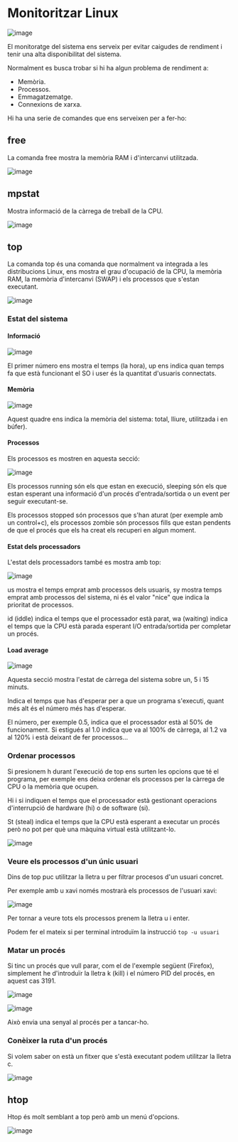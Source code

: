 # Monitoritzar Linux

![image](https://github.com/XaSaFa/MP04/assets/110727546/032697e9-bca3-4b8c-9182-17417d4911f6)

El monitoratge del sistema ens serveix per evitar caigudes de rendiment i tenir una alta disponibilitat del sistema.

Normalment es busca trobar si hi ha algun problema de rendiment a:

- Memòria.
- Processos.
- Emmagatzematge.
- Connexions de xarxa.

Hi ha una serie de comandes que ens serveixen per a fer-ho:

## free

La comanda free mostra la memòria RAM i d'intercanvi utilitzada.

![image](https://github.com/XaSaFa/MP04/assets/110727546/1bc81e36-c64a-4db7-98a5-8e587a10ef16)

## mpstat

Mostra informació de la càrrega de treball de la CPU.

![image](https://github.com/XaSaFa/MP04/assets/110727546/3e4dd455-d93a-4a3e-b589-a09b86d49dbd)

## top

La comanda top és una comanda que normalment va integrada a les distribucions Linux, ens mostra el grau d'ocupació de la CPU, la memòria RAM, la memòria d'intercanvi (SWAP) i els processos que s'estan executant.

![image](https://github.com/XaSaFa/MP04/assets/110727546/c1db49cf-f9a7-428c-9dcf-43dbe388d6f7)

### Estat del sistema

#### Informació

![image](https://github.com/XaSaFa/MP04/assets/110727546/383af85a-7967-4d72-b7b6-a9e7d7d3749c)

El primer número ens mostra el temps (la hora), up ens indica quan temps fa que està funcionant el SO i user és la quantitat d'usuaris connectats.

#### Memòria

![image](https://github.com/XaSaFa/MP04/assets/110727546/44b0e959-f737-43cd-a10b-fb13cf032eaf)

Aquest quadre ens indica la memòria del sistema: total, lliure, utilitzada i en búfer).

#### Processos

Els processos es mostren en aquesta secció:

![image](https://github.com/XaSaFa/MP04/assets/110727546/2a17fa22-f9a4-4585-bece-eb7f8acfe9a8)

Els processos running són els que estan en execució, sleeping són els que estan esperant una informació d'un procés d'entrada/sortida o un event per seguir executant-se.

Els processos stopped són processos que s'han aturat (per exemple amb un control+c), els processos zombie són processos fills que estan pendents de que el procés que els ha creat els recuperi en algun moment.

#### Estat dels processadors

L'estat dels processadors també es mostra amb top:

![image](https://github.com/XaSaFa/MP04/assets/110727546/e242d410-d601-4e24-bf18-bb5b348f722d)

us mostra el temps emprat amb processos dels usuaris, sy mostra temps emprat amb processos del sistema, ni és el valor "nice" que indica la prioritat de processos.

id (iddle) indica el temps que el processador està parat, wa (waiting) indica el temps que la CPU està parada esperant I/O entrada/sortida per completar un procés.

#### Load average

![image](https://github.com/XaSaFa/MP04/assets/110727546/e6b42bcc-70f4-411b-b93a-7d59d280e6f9)

Aquesta secció mostra l'estat de càrrega del sistema sobre un, 5 i 15 minuts.

Indica el temps que has d'esperar per a que un programa s'executi, quant més alt és el número més has d'esperar.

El número, per exemple 0.5, indica que el processador està al 50% de funcionament. Si estigués al 1.0 indica que va al 100% de càrrega, al 1.2 va al 120% i està deixant de fer processos...



### Ordenar processos

Si presionem h durant l'execució de top ens surten les opcions que té el programa, per exemple ens deixa ordenar els processos per la càrrega de CPU o la memòria que ocupen.

Hi i si indiquen el temps que el processador està gestionant operacions d'interrupció de hardware (hi) o de software (si).

St (steal) indica el temps que la CPU està esperant a executar un procés però no pot per què una màquina virtual està utilitzant-lo.



![image](https://github.com/XaSaFa/MP04/assets/110727546/3177575e-9a20-478f-ab26-67d2f16e17a0)

### Veure els processos d'un únic usuari

Dins de top puc utilitzar la lletra u per filtrar procesos d'un usuari concret.

Per exemple amb u xavi només mostrarà els processos de l'usuari xavi:

![image](https://github.com/XaSaFa/MP04/assets/110727546/45bc76d8-18f1-4e88-aa68-9d52dcb44b76)

Per tornar a veure tots els processos prenem la lletra u i enter.

Podem fer el mateix si per terminal introduïm la instrucció ``` top -u usuari ```

### Matar un procés

Si tinc un procés que vull parar, com el de l'exemple següent (Firefox), simplement he d'introduïr la lletra k (kill) i el número PID del procés, en aquest cas 3191.

![image](https://github.com/XaSaFa/MP04/assets/110727546/b534adaa-a7c7-41e6-88c9-b6c79d3bf429)

![image](https://github.com/XaSaFa/MP04/assets/110727546/439645bc-8885-42e8-9b4f-8b896c67b778)

Això envia una senyal al procés per a tancar-ho.

### Conèixer la ruta d'un procés

Si volem saber on està un fitxer que s'està executant podem utilitzar la lletra c.

![image](https://github.com/XaSaFa/MP04/assets/110727546/6fb840b2-bd07-40e5-8e25-dd202efa19ef)

## htop

Htop és molt semblant a top però amb un menú d'opcions.

![image](https://github.com/XaSaFa/MP04/assets/110727546/41b1bcf8-7b14-4c8a-a53b-7ee664bc3bfd)
